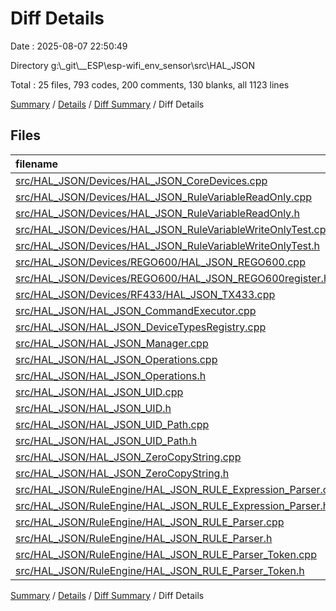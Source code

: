 # Diff Details

Date : 2025-08-07 22:50:49

Directory g:\\_git\\__ESP\\esp-wifi_env_sensor\\src\\HAL_JSON

Total : 25 files,  793 codes, 200 comments, 130 blanks, all 1123 lines

[Summary](results.md) / [Details](details.md) / [Diff Summary](diff.md) / Diff Details

## Files
| filename | language | code | comment | blank | total |
| :--- | :--- | ---: | ---: | ---: | ---: |
| [src/HAL\_JSON/Devices/HAL\_JSON\_CoreDevices.cpp](/src/HAL_JSON/Devices/HAL_JSON_CoreDevices.cpp) | C++ | 2 | 2 | 0 | 4 |
| [src/HAL\_JSON/Devices/HAL\_JSON\_RuleVariableReadOnly.cpp](/src/HAL_JSON/Devices/HAL_JSON_RuleVariableReadOnly.cpp) | C++ | 35 | 2 | 8 | 45 |
| [src/HAL\_JSON/Devices/HAL\_JSON\_RuleVariableReadOnly.h](/src/HAL_JSON/Devices/HAL_JSON_RuleVariableReadOnly.h) | C++ | 20 | 0 | 7 | 27 |
| [src/HAL\_JSON/Devices/HAL\_JSON\_RuleVariableWriteOnlyTest.cpp](/src/HAL_JSON/Devices/HAL_JSON_RuleVariableWriteOnlyTest.cpp) | C++ | 35 | 2 | 8 | 45 |
| [src/HAL\_JSON/Devices/HAL\_JSON\_RuleVariableWriteOnlyTest.h](/src/HAL_JSON/Devices/HAL_JSON_RuleVariableWriteOnlyTest.h) | C++ | 20 | 0 | 7 | 27 |
| [src/HAL\_JSON/Devices/REGO600/HAL\_JSON\_REGO600.cpp](/src/HAL_JSON/Devices/REGO600/HAL_JSON_REGO600.cpp) | C++ | 19 | 1 | 3 | 23 |
| [src/HAL\_JSON/Devices/REGO600/HAL\_JSON\_REGO600register.h](/src/HAL_JSON/Devices/REGO600/HAL_JSON_REGO600register.h) | C++ | 9 | 0 | 2 | 11 |
| [src/HAL\_JSON/Devices/RF433/HAL\_JSON\_TX433.cpp](/src/HAL_JSON/Devices/RF433/HAL_JSON_TX433.cpp) | C++ | 0 | 1 | 0 | 1 |
| [src/HAL\_JSON/HAL\_JSON\_CommandExecutor.cpp](/src/HAL_JSON/HAL_JSON_CommandExecutor.cpp) | C++ | -6 | 0 | 8 | 2 |
| [src/HAL\_JSON/HAL\_JSON\_DeviceTypesRegistry.cpp](/src/HAL_JSON/HAL_JSON_DeviceTypesRegistry.cpp) | C++ | 4 | 0 | 1 | 5 |
| [src/HAL\_JSON/HAL\_JSON\_Manager.cpp](/src/HAL_JSON/HAL_JSON_Manager.cpp) | C++ | 7 | 1 | -2 | 6 |
| [src/HAL\_JSON/HAL\_JSON\_Operations.cpp](/src/HAL_JSON/HAL_JSON_Operations.cpp) | C++ | 0 | 0 | 1 | 1 |
| [src/HAL\_JSON/HAL\_JSON\_Operations.h](/src/HAL_JSON/HAL_JSON_Operations.h) | C++ | 17 | 0 | -1 | 16 |
| [src/HAL\_JSON/HAL\_JSON\_UID.cpp](/src/HAL_JSON/HAL_JSON_UID.cpp) | C++ | -1 | -5 | -1 | -7 |
| [src/HAL\_JSON/HAL\_JSON\_UID.h](/src/HAL_JSON/HAL_JSON_UID.h) | C++ | 0 | -1 | 0 | -1 |
| [src/HAL\_JSON/HAL\_JSON\_UID\_Path.cpp](/src/HAL_JSON/HAL_JSON_UID_Path.cpp) | C++ | 0 | -3 | 0 | -3 |
| [src/HAL\_JSON/HAL\_JSON\_UID\_Path.h](/src/HAL_JSON/HAL_JSON_UID_Path.h) | C++ | 0 | -1 | 0 | -1 |
| [src/HAL\_JSON/HAL\_JSON\_ZeroCopyString.cpp](/src/HAL_JSON/HAL_JSON_ZeroCopyString.cpp) | C++ | 331 | 29 | 57 | 417 |
| [src/HAL\_JSON/HAL\_JSON\_ZeroCopyString.h](/src/HAL_JSON/HAL_JSON_ZeroCopyString.h) | C++ | 49 | 54 | 6 | 109 |
| [src/HAL\_JSON/RuleEngine/HAL\_JSON\_RULE\_Expression\_Parser.cpp](/src/HAL_JSON/RuleEngine/HAL_JSON_RULE_Expression_Parser.cpp) | C++ | 35 | -7 | 3 | 31 |
| [src/HAL\_JSON/RuleEngine/HAL\_JSON\_RULE\_Expression\_Parser.h](/src/HAL_JSON/RuleEngine/HAL_JSON_RULE_Expression_Parser.h) | C++ | 10 | 1 | 4 | 15 |
| [src/HAL\_JSON/RuleEngine/HAL\_JSON\_RULE\_Parser.cpp](/src/HAL_JSON/RuleEngine/HAL_JSON_RULE_Parser.cpp) | C++ | 109 | 88 | 15 | 212 |
| [src/HAL\_JSON/RuleEngine/HAL\_JSON\_RULE\_Parser.h](/src/HAL_JSON/RuleEngine/HAL_JSON_RULE_Parser.h) | C++ | 1 | 6 | -1 | 6 |
| [src/HAL\_JSON/RuleEngine/HAL\_JSON\_RULE\_Parser\_Token.cpp](/src/HAL_JSON/RuleEngine/HAL_JSON_RULE_Parser_Token.cpp) | C++ | 76 | 8 | 5 | 89 |
| [src/HAL\_JSON/RuleEngine/HAL\_JSON\_RULE\_Parser\_Token.h](/src/HAL_JSON/RuleEngine/HAL_JSON_RULE_Parser_Token.h) | C++ | 21 | 22 | 0 | 43 |

[Summary](results.md) / [Details](details.md) / [Diff Summary](diff.md) / Diff Details
